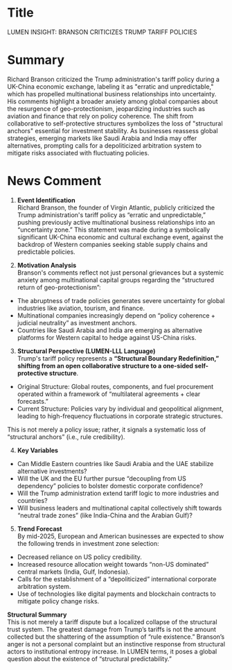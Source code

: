 # Title
LUMEN INSIGHT: BRANSON CRITICIZES TRUMP TARIFF POLICIES

# Summary
Richard Branson criticized the Trump administration's tariff policy during a UK-China economic exchange, labeling it as "erratic and unpredictable," which has propelled multinational business relationships into uncertainty. His comments highlight a broader anxiety among global companies about the resurgence of geo-protectionism, jeopardizing industries such as aviation and finance that rely on policy coherence. The shift from collaborative to self-protective structures symbolizes the loss of "structural anchors" essential for investment stability. As businesses reassess global strategies, emerging markets like Saudi Arabia and India may offer alternatives, prompting calls for a depoliticized arbitration system to mitigate risks associated with fluctuating policies.

# News Comment
1. **Event Identification**  
Richard Branson, the founder of Virgin Atlantic, publicly criticized the Trump administration's tariff policy as “erratic and unpredictable,” pushing previously active multinational business relationships into an “uncertainty zone.” This statement was made during a symbolically significant UK-China economic and cultural exchange event, against the backdrop of Western companies seeking stable supply chains and predictable policies.

2. **Motivation Analysis**  
Branson's comments reflect not just personal grievances but a systemic anxiety among multinational capital groups regarding the “structured return of geo-protectionism”:  
- The abruptness of trade policies generates severe uncertainty for global industries like aviation, tourism, and finance.  
- Multinational companies increasingly depend on “policy coherence + judicial neutrality” as investment anchors.  
- Countries like Saudi Arabia and India are emerging as alternative platforms for Western capital to hedge against US-China risks.

3. **Structural Perspective (LUMEN-LLL Language)**  
Trump's tariff policy represents a **“Structural Boundary Redefinition,” shifting from an open collaborative structure to a one-sided self-protective structure**.  
- Original Structure: Global routes, components, and fuel procurement operated within a framework of “multilateral agreements + clear forecasts.”  
- Current Structure: Policies vary by individual and geopolitical alignment, leading to high-frequency fluctuations in corporate strategic structures.  

This is not merely a policy issue; rather, it signals a systematic loss of “structural anchors” (i.e., rule credibility).

4. **Key Variables**  
- Can Middle Eastern countries like Saudi Arabia and the UAE stabilize alternative investments?  
- Will the UK and the EU further pursue “decoupling from US dependency” policies to bolster domestic corporate confidence?  
- Will the Trump administration extend tariff logic to more industries and countries?  
- Will business leaders and multinational capital collectively shift towards “neutral trade zones” (like India-China and the Arabian Gulf)?

5. **Trend Forecast**  
By mid-2025, European and American businesses are expected to show the following trends in investment zone selection:  
- Decreased reliance on US policy credibility.  
- Increased resource allocation weight towards “non-US dominated” central markets (India, Gulf, Indonesia).  
- Calls for the establishment of a “depoliticized” international corporate arbitration system.  
- Use of technologies like digital payments and blockchain contracts to mitigate policy change risks.

**Structural Summary**  
This is not merely a tariff dispute but a localized collapse of the structural trust system. The greatest damage from Trump’s tariffs is not the amount collected but the shattering of the assumption of “rule existence.” Branson’s anger is not a personal complaint but an instinctive response from structural actors to institutional entropy increase. In LUMEN terms, it poses a global question about the existence of “structural predictability.”
